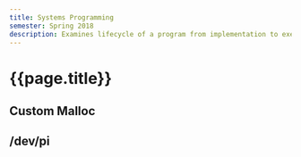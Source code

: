 ```yaml
---
title: Systems Programming
semester: Spring 2018
description: Examines lifecycle of a program from implementation to execution. Exposure to C programming language.
---
```


# {{page.title}}

## Custom Malloc

## /dev/pi

